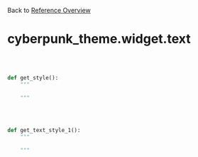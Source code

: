 
Back to [Reference Overview](https://github.com/pyrustic/cyberpunk-theme/blob/master/docs/reference/README.md)

# cyberpunk\_theme.widget.text



<br>


```python

def get_style():
    """
    
    """

```

<br>

```python

def get_text_style_1():
    """
    
    """

```

